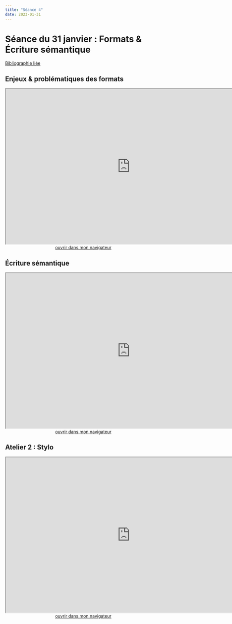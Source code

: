 ```yaml
--- 
title: "Séance 4"
date: 2023-01-31
---
```


# Séance du 31 janvier : Formats & Écriture sémantique

[Bibliographie liée](https://www.zotero.org/groups/4823133/fra3825-2023/collections/2I3B983R)

## Enjeux & problématiques des formats

<iframe src="https://mmellet.github.io/FRA3825_2023/slides/Seance-4-1.html" title="description"  height="500" width="800" allowfullscreen="allowfullscreen"></iframe>

<div style="text-align:center">
<a href="https://mmellet.github.io/FRA3825_2023/slides/Seance-4-1.html" target="_blank">ouvrir dans mon navigateur</a>
</div>

## Écriture sémantique

<iframe src="https://mmellet.github.io/FRA3825_2023/slides/Seance-4-2.html" title="description"  height="500" width="800" allowfullscreen="allowfullscreen"></iframe>


<div style="text-align:center">
<a href="https://mmellet.github.io/FRA3825_2023/slides/Seance-4-2.html" target="_blank">ouvrir dans mon navigateur</a>
</div>


## Atelier 2 : Stylo

<iframe src="https://mmellet.github.io/FRA3825_2023/slides/Atelier-2.html" title="description"  height="500" width="800" allowfullscreen="allowfullscreen"></iframe>


<div style="text-align:center">
<a href="https://mmellet.github.io/FRA3825_2023/slides/Atelier-2.html" target="_blank">ouvrir dans mon navigateur</a>
</div>